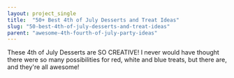 ```yaml
---
layout: project_single
title:  "50+ Best 4th of July Desserts and Treat Ideas"
slug: "50-best-4th-of-july-desserts-and-treat-ideas"
parent: "awesome-4th-fourth-of-july-party-ideas"
---
```

These 4th of July Desserts are SO CREATIVE! I never would have thought there were so many possibilities for red, white and blue treats, but there are, and they're all awesome!